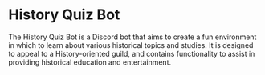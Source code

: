 # History Quiz Bot
The History Quiz Bot is a Discord bot that aims to create a fun environment in which to learn about various historical topics and studies. It is designed to appeal to a History-oriented guild, and contains functionality to assist in providing historical education and entertainment.
